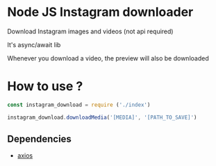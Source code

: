 # Node JS Instagram downloader

Download Instagram images and videos (not api required)

It's async/await lib

Whenever you download a video, the preview will also be downloaded

# How to use ?

````javascript
const instagram_download = require ('./index')

instagram_download.downloadMedia('[MEDIA]', '[PATH_TO_SAVE]')
````

## Dependencies

- [axios](https://www.npmjs.com/package/axios)